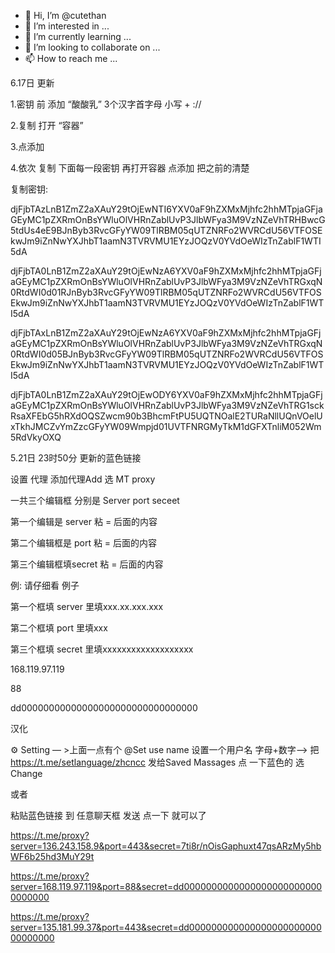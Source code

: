 - 👋 Hi, I’m @cutethan
- 👀 I’m interested in ...
- 🌱 I’m currently learning ...
- 💞️ I’m looking to collaborate on ...
- 📫 How to reach me ...

<!---
cutethan/cutethan is a ✨ special ✨ repository because its `README.md` (this file) appears on your GitHub profile.
You can click the Preview link to take a look at your changes.
--->

6.17日 更新

1.密钥 前 添加 “酸酸乳” 3个汉字首字母 小写 + ://

2.复制 打开 “容器”

3.点添加

4.依次 复制 下面每一段密钥 再打开容器  点添加 把之前的清楚

复制密钥:

djFjbTAzLnB1ZmZ2aXAuY29tOjEwNTI6YXV0aF9hZXMxMjhfc2hhMTpjaGFjaGEyMC1pZXRmOnBsYWluOlVHRnZablUvP3JlbWFya3M9VzNZeVhTRHBwcG5tdUs4eE9BJnByb3RvcGFyYW09TlRBM05qUTZNRFo2WVRCdU56VTFOSEkwJm9iZnNwYXJhbT1aamN3TVRVMU1EYzJOQzV0YVdOeWIzTnZablF1WTI5dA


djFjbTA0LnB1ZmZ2aXAuY29tOjEwNzA6YXV0aF9hZXMxMjhfc2hhMTpjaGFjaGEyMC1pZXRmOnBsYWluOlVHRnZablUvP3JlbWFya3M9VzNZeVhTRGxqN0RtdWI0d01RJnByb3RvcGFyYW09TlRBM05qUTZNRFo2WVRCdU56VTFOSEkwJm9iZnNwYXJhbT1aamN3TVRVMU1EYzJOQzV0YVdOeWIzTnZablF1WTI5dA

djFjbTAxLnB1ZmZ2aXAuY29tOjEwNzA6YXV0aF9hZXMxMjhfc2hhMTpjaGFjaGEyMC1pZXRmOnBsYWluOlVHRnZablUvP3JlbWFya3M9VzNZeVhTRGxqN0RtdWI0d05BJnByb3RvcGFyYW09TlRBM05qUTZNRFo2WVRCdU56VTFOSEkwJm9iZnNwYXJhbT1aamN3TVRVMU1EYzJOQzV0YVdOeWIzTnZablF1WTI5dA

djFjbTA0LnB1ZmZ2aXAuY29tOjEwODY6YXV0aF9hZXMxMjhfc2hhMTpjaGFjaGEyMC1pZXRmOnBsYWluOlVHRnZablUvP3JlbWFya3M9VzNZeVhTRG1sckRsaXFEbG5hRXdOQSZwcm90b3BhcmFtPU5UQTNOalE2TURaNllUQnVOelUxTkhJMCZvYmZzcGFyYW09Wmpjd01UVTFNRGMyTkM1dGFXTnliM052Wm5RdVkyOXQ


5.21日 23时50分 更新的蓝色链接

设置 代理 添加代理Add 选 MT proxy

一共三个编辑框 分别是 Server port seceet

第一个编辑是 server 粘 = 后面的内容

第二个编辑框是 port 粘 = 后面的内容

第三个编辑框填secret 粘 = 后面的内容

例:
请仔细看 例子

第一个框填 server 里填xxx.xx.xxx.xxx

第二个框填 port 里填xxx

第三个框填 secret 里填xxxxxxxxxxxxxxxxxxx

168.119.97.119

88

dd00000000000000000000000000000000

汉化

⚙️ Setting — >上面一点有个 @Set use name 设置一个用户名 字母+数字—> 把 https://t.me/setlanguage/zhcncc    发给Saved Massages 点 一下蓝色的 选 Change


或者

粘贴蓝色链接 到 任意聊天框 发送 点一下 就可以了

https://t.me/proxy?server=136.243.158.9&port=443&secret=7ti8r/nOisGaphuxt47qsARzMy5hbWF6b25hd3MuY29t

https://t.me/proxy?server=168.119.97.119&port=88&secret=dd00000000000000000000000000000000

https://t.me/proxy?server=135.181.99.37&port=443&secret=dd00000000000000000000000000000000
